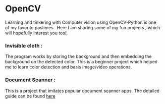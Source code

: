 # OpenCV

Learning and tinkering with Computer vision using OpenCV-Python is one of my favorite pastimes . Here I am sharing some of my fun projects , which will hopefully interest you too!.

### Invisible cloth :

The program works by storing the background and then embedding the background on the detected color. This is a beginner project which helped me to learn color detection and basis image/video operations.

### Document Scanner :
This is a project that imitates popular document scanner apps. The detailed guide can be found [here](https://github.com/abdulahad01/ComputerVision-Projects/blob/master/Document_scanner/guide.md)
